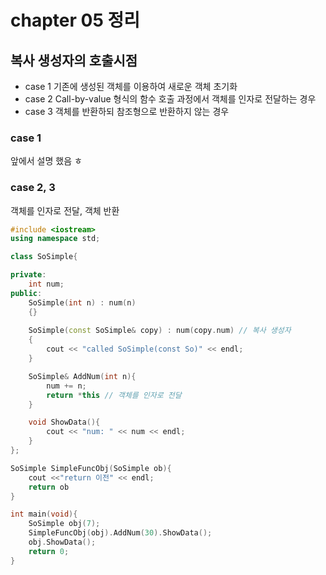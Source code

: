 # chapter 05 정리

## 복사 생성자의 호출시점

* case 1 기존에 생성된 객체를 이용하여 새로운 객체 초기화
* case 2 Call-by-value 형식의 함수 호출 과정에서 객체를 인자로 전달하는 경우
* case 3 객체를 반환하되 참조형으로 반환하지 않는 경우

### case 1
앞에서 설명 했음 ㅎ

### case 2, 3
객체를 인자로 전달, 객체 반환

~~~c++
#include <iostream>
using namespace std;

class SoSimple{

private:
    int num;
public:
    SoSimple(int n) : num(n)
    {}
    
    SoSimple(const SoSimple& copy) : num(copy.num) // 복사 생성자
    {
        cout << "called SoSimple(const So)" << endl;
    }

    SoSimple& AddNum(int n){
        num += n;
        return *this // 객체를 인자로 전달
    }

    void ShowData(){
        cout << "num: " << num << endl;
    }
};

SoSimple SimpleFuncObj(SoSimple ob){
    cout <<"return 이전" << endl;
    return ob
}

int main(void){
    SoSimple obj(7);
    SimpleFuncObj(obj).AddNum(30).ShowData();
    obj.ShowData();
    return 0;
}
~~~